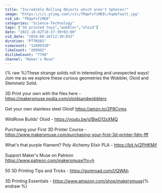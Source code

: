 ```yaml
---
title: "Incredible Rolling Objects which aren't Spheres!"
image: "https:\/\/i.ytimg.com\/vi\/fRqwYsfiME8\/hqdefault.jpg"
vid_id: "fRqwYsfiME8"
categories: "Science-Technology"
tags: ["3d printed toys","wobbler","oloid"]
date: "2021-10-02T18:37:39+03:00"
vid_date: "2018-08-26T12:30:05Z"
duration: "PT7M26S"
viewcount: "12609328"
likeCount: "209902"
dislikeCount: "7798"
channel: "Maker's Muse"
---
```

{% raw %}These strange solids roll in interesting and unexpected ways! Join me as we explore these curious geometries the Wobbler, Oloid and Steinmetz Solid.<br /><br />3D Print your own with the files here - <a rel="nofollow" target="blank" href="https://makersmuse.podia.com/oloidsandwobblers">https://makersmuse.podia.com/oloidsandwobblers</a><br /><br />Get your own stainless steel Oloid! <a rel="nofollow" target="blank" href="https://amzn.to/2P8Cvms">https://amzn.to/2P8Cvms</a><br /><br />WildRose Builds' Oloid - <a rel="nofollow" target="blank" href="https://youtu.be/g1BwD12sXMQ">https://youtu.be/g1BwD12sXMQ</a><br /><br />Purchasng your First 3D Printer Course - <a rel="nofollow" target="blank" href="https://www.makersmuse.com/purchasing-your-first-3d-printer-fdm-fff">https://www.makersmuse.com/purchasing-your-first-3d-printer-fdm-fff</a><br /><br />What's that purple filament? Poly Alchemy Elixir PLA - <a rel="nofollow" target="blank" href="https://bit.ly/2PHKMif">https://bit.ly/2PHKMif</a><br /><br />Support Maker's Muse on Patreon<br /><a rel="nofollow" target="blank" href="https://www.patreon.com/makersmuse?ty=h">https://www.patreon.com/makersmuse?ty=h</a><br /><br />50 3D Printing Tips and Tricks - <a rel="nofollow" target="blank" href="https://gumroad.com/l/QWAh">https://gumroad.com/l/QWAh</a><br /><br />3D Printing Essentials - <a rel="nofollow" target="blank" href="https://www.amazon.com/shop/makersmuse">https://www.amazon.com/shop/makersmuse</a>{% endraw %}
